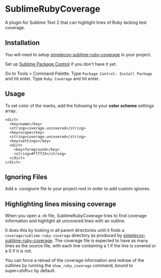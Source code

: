 SublimeRubyCoverage
====================

A plugin for Sublime Text 2 that can highlight lines of Ruby lacking test coverage.

Installation
------------

You will need to setup [simplecov-sublime-ruby-coverage](http://github.com/integrum/simplecov-sublime-ruby-coverage) in your project.

Set up [Sublime Package Control](http://wbond.net/sublime_packages/package_control)
if you don't have it yet.

Go to Tools > Command Palette.
Type `Package Control: Install Package` and hit enter.
Type `Ruby Coverage` and hit enter.


Usage
-----

To set color of the marks, add the following to your **color scheme** settings array:

    <dict>
      <key>name</key>
      <string>coverage.uncovered</string>
      <key>scope</key>
      <string>coverage.uncovered</string>
      <key>settings</key>
      <dict>
        <key>foreground</key>
        <string>#ffff33</string>
      </dict>
    </dict>

Ignoring Files
--------------

Add a .covignore file to your project root in order to add custom ignores.

Highlighting lines missing coverage
-----------------------------------

When you open a .rb file,
SublimeRubyCoverage tries to find coverage information
and highlight all uncovered lines with an outline.

It does this by looking in all parent directories
until it finds a `coverage/sublime-ruby-coverage` directory as produced by [simplecov-sublime-ruby-coverage](http://github.com/integrum/simplecov-sublime-ruby-coverage).
The coverage file is expected to have as many lines as the source file, with each line containing a 1 if the line is covered or a 0 if it is not.

You can force a reload of the coverage information
and redraw of the outlines
by running the `show_ruby_coverage` command,
bound to super+shift+c by default.
